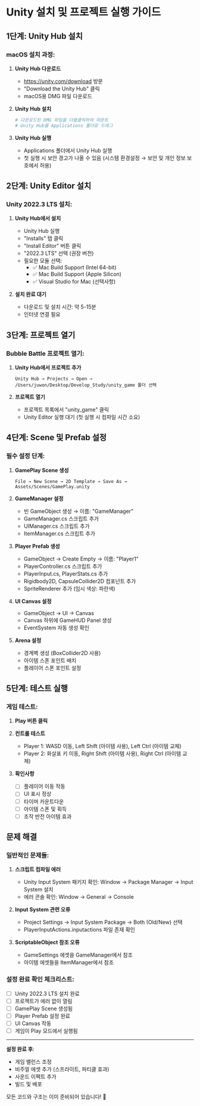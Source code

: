 # Unity 설치 및 프로젝트 실행 가이드

## 1단계: Unity Hub 설치

### macOS 설치 과정:
1. **Unity Hub 다운로드**
   - https://unity.com/download 방문
   - "Download the Unity Hub" 클릭
   - macOS용 DMG 파일 다운로드

2. **Unity Hub 설치**
   ```bash
   # 다운로드된 DMG 파일을 더블클릭하여 마운트
   # Unity Hub를 Applications 폴더로 드래그
   ```

3. **Unity Hub 실행**
   - Applications 폴더에서 Unity Hub 실행
   - 첫 실행 시 보안 경고가 나올 수 있음 (시스템 환경설정 → 보안 및 개인 정보 보호에서 허용)

## 2단계: Unity Editor 설치

### Unity 2022.3 LTS 설치:
1. **Unity Hub에서 설치**
   - Unity Hub 실행
   - "Installs" 탭 클릭
   - "Install Editor" 버튼 클릭
   - "2022.3 LTS" 선택 (권장 버전)
   - 필요한 모듈 선택:
     - ✅ Mac Build Support (Intel 64-bit)
     - ✅ Mac Build Support (Apple Silicon)
     - ✅ Visual Studio for Mac (선택사항)

2. **설치 완료 대기**
   - 다운로드 및 설치 시간: 약 5-15분
   - 인터넷 연결 필요

## 3단계: 프로젝트 열기

### Bubble Battle 프로젝트 열기:
1. **Unity Hub에서 프로젝트 추가**
   ```
   Unity Hub → Projects → Open → 
   /Users/juwon/Desktop/Develop_Study/unity_game 폴더 선택
   ```

2. **프로젝트 열기**
   - 프로젝트 목록에서 "unity_game" 클릭
   - Unity Editor 실행 대기 (첫 실행 시 컴파일 시간 소요)

## 4단계: Scene 및 Prefab 설정

### 필수 설정 단계:
1. **GamePlay Scene 생성**
   ```
   File → New Scene → 2D Template → Save As → Assets/Scenes/GamePlay.unity
   ```

2. **GameManager 설정**
   - 빈 GameObject 생성 → 이름: "GameManager"
   - GameManager.cs 스크립트 추가
   - UIManager.cs 스크립트 추가
   - ItemManager.cs 스크립트 추가

3. **Player Prefab 생성**
   - GameObject → Create Empty → 이름: "Player1"
   - PlayerController.cs 스크립트 추가
   - PlayerInput.cs, PlayerStats.cs 추가
   - Rigidbody2D, CapsuleCollider2D 컴포넌트 추가
   - SpriteRenderer 추가 (임시 색상: 파란색)

4. **UI Canvas 설정**
   - GameObject → UI → Canvas
   - Canvas 하위에 GameHUD Panel 생성
   - EventSystem 자동 생성 확인

5. **Arena 설정**
   - 경계벽 생성 (BoxCollider2D 사용)
   - 아이템 스폰 포인트 배치
   - 플레이어 스폰 포인트 설정

## 5단계: 테스트 실행

### 게임 테스트:
1. **Play 버튼 클릭**
2. **컨트롤 테스트**
   - Player 1: WASD 이동, Left Shift (아이템 사용), Left Ctrl (아이템 교체)
   - Player 2: 화살표 키 이동, Right Shift (아이템 사용), Right Ctrl (아이템 교체)

3. **확인사항**
   - [ ] 플레이어 이동 작동
   - [ ] UI 표시 정상
   - [ ] 타이머 카운트다운
   - [ ] 아이템 스폰 및 획득
   - [ ] 조작 반전 아이템 효과

## 문제 해결

### 일반적인 문제들:
1. **스크립트 컴파일 에러**
   - Unity Input System 패키지 확인: Window → Package Manager → Input System 설치
   - 에러 콘솔 확인: Window → General → Console

2. **Input System 관련 오류**
   - Project Settings → Input System Package → Both (Old/New) 선택
   - PlayerInputActions.inputactions 파일 존재 확인

3. **ScriptableObject 참조 오류**
   - GameSettings 에셋을 GameManager에서 참조
   - 아이템 에셋들을 ItemManager에서 참조

### 설정 완료 확인 체크리스트:
- [ ] Unity 2022.3 LTS 설치 완료
- [ ] 프로젝트가 에러 없이 열림
- [ ] GamePlay Scene 생성됨
- [ ] Player Prefab 설정 완료
- [ ] UI Canvas 작동
- [ ] 게임이 Play 모드에서 실행됨

---

**설정 완료 후**: 
- 게임 밸런스 조정
- 비주얼 에셋 추가 (스프라이트, 파티클 효과)
- 사운드 이펙트 추가
- 빌드 및 배포

모든 코드와 구조는 이미 준비되어 있습니다! 🚀
